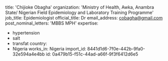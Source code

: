 title: 'Chijioke Obagha'
organization: 'Ministry of Health, Awka, Anambra State/ Nigerian Field Epidemiology and Laboratory Training Programme'
job_title: Epidemiologist
official_title: Dr
email_address: cobagha@gmail.com
post_nominal_letters: 'MBBS MPH'
expertise:
  - hypertension
  - salt
  - transfat
country:
  - Nigeria
works_in: Nigeria
import_id: 8441d1d6-7f0e-442b-9fa0-32e594a4e4bb
id: 0a479b15-f51c-44ad-a66f-9f3f6412d6e5

